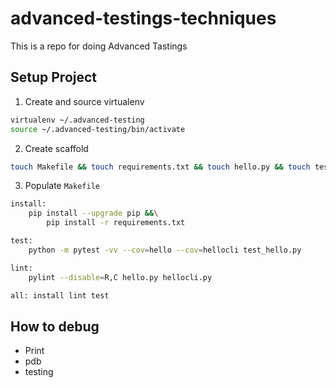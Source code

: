# advanced-testings-techniques
This is a repo for doing Advanced Tastings

## Setup Project

1. Create and source virtualenv

```bash
virtualenv ~/.advanced-testing
source ~/.advanced-testing/bin/activate
```

2. Create scaffold

```bash
touch Makefile && touch requirements.txt && touch hello.py && touch test_hello.py
```

3. Populate `Makefile`

```bash
install:
	pip install --upgrade pip &&\
		pip install -r requirements.txt

test:
	python -m pytest -vv --cov=hello --cov=hellocli test_hello.py

lint:
	pylint --disable=R,C hello.py hellocli.py

all: install lint test
```

## How to debug
  
* Print
* pdb
* testing